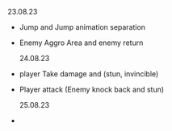 23.08.23

- Jump and Jump animation separation
- Enemy Aggro Area and enemy return

  24.08.23

- player Take damage and (stun, invincible)
- Player attack (Enemy knock back and stun)

  25.08.23

-
